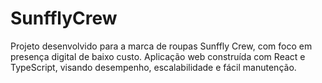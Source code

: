 # SunfflyCrew
Projeto desenvolvido para a marca de roupas Sunffly Crew, com foco em presença digital de baixo custo. Aplicação web construída com React e TypeScript, visando desempenho, escalabilidade e fácil manutenção.
